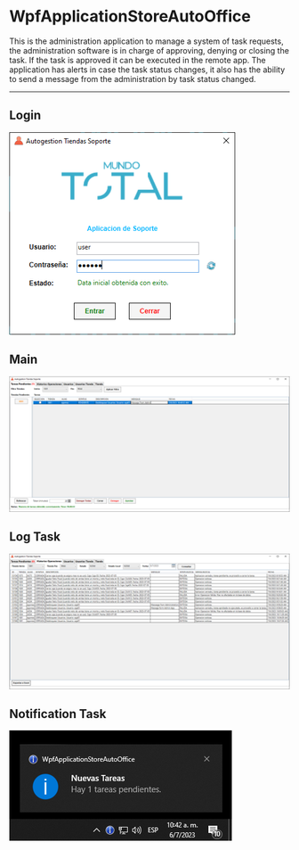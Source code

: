 # WpfApplicationStoreAutoOffice

This is the administration application to manage a system of task requests, the administration software is in charge of approving, denying or closing the task. If the task is approved it can be executed in the remote app. The application has alerts in case the task status changes, it also has the ability to send a message from the administration by task status changed.

---

## Login

![login](docs/img/login.PNG)

## Main

![main|800x750](docs/img/main.PNG)

## Log Task

![main|800x750](docs/img/log.PNG)

## Notification Task

![main](docs/img/warning.PNG)
